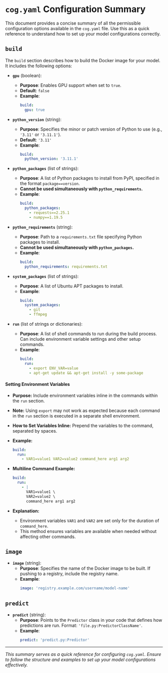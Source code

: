 # `cog.yaml` Configuration Summary

This document provides a concise summary of all the permissible configuration options available in the `cog.yaml` file. Use this as a quick reference to understand how to set up your model configurations correctly.

## `build`

The `build` section describes how to build the Docker image for your model. It includes the following options:

- **`gpu`** (boolean):
  - **Purpose**: Enables GPU support when set to `true`.
  - **Default**: `false`
  - **Example**:
    ```yaml
    build:
      gpu: true
    ```

- **`python_version`** (string):
  - **Purpose**: Specifies the minor or patch version of Python to use (e.g., `'3.11'` or `'3.11.1'`).
  - **Default**: `'3.11'`
  - **Example**:
    ```yaml
    build:
      python_version: '3.11.1'
    ```

- **`python_packages`** (list of strings):
  - **Purpose**: A list of Python packages to install from PyPI, specified in the format `package==version`.
  - **Cannot be used simultaneously with `python_requirements`.**
  - **Example**:
    ```yaml
    build:
      python_packages:
        - requests==2.25.1
        - numpy==1.19.5
    ```

- **`python_requirements`** (string):
  - **Purpose**: Path to a `requirements.txt` file specifying Python packages to install.
  - **Cannot be used simultaneously with `python_packages`.**
  - **Example**:
    ```yaml
    build:
      python_requirements: requirements.txt
    ```

- **`system_packages`** (list of strings):
  - **Purpose**: A list of Ubuntu APT packages to install.
  - **Example**:
    ```yaml
    build:
      system_packages:
        - git
        - ffmpeg
    ```

- **`run`** (list of strings or dictionaries):
  - **Purpose**: A list of shell commands to run during the build process. Can include environment variable settings and other setup commands.
  - **Example**:
    ```yaml
    build:
      run:
        - export ENV_VAR=value
        - apt-get update && apt-get install -y some-package
    ```

#### **Setting Environment Variables**

- **Purpose:** Include environment variables inline in the commands within the `run` section.
- **Note:** Using `export` may not work as expected because each command in the `run` section is executed in a separate shell environment.
- **How to Set Variables Inline:** Prepend the variables to the command, separated by spaces.

- **Example:**

  ```yaml
  build:
    run:
      - VAR1=value1 VAR2=value2 command_here arg1 arg2
  ```

- **Multiline Command Example:**

  ```yaml
  build:
    run:
      - |
        VAR1=value1 \
        VAR2=value2 \
        command_here arg1 arg2
  ```

- **Explanation:**
  - Environment variables `VAR1` and `VAR2` are set only for the duration of `command_here`.
  - This method ensures variables are available when needed without affecting other commands.

## `image`

- **`image`** (string):
  - **Purpose**: Specifies the name of the Docker image to be built. If pushing to a registry, include the registry name.
  - **Example**:
    ```yaml
    image: 'registry.example.com/username/model-name'
    ```

## `predict`

- **`predict`** (string):
  - **Purpose**: Points to the `Predictor` class in your code that defines how predictions are run. Format: `'file.py:PredictorClassName'`.
  - **Example**:
    ```yaml
    predict: 'predict.py:Predictor'
    ```

---

*This summary serves as a quick reference for configuring `cog.yaml`. Ensure to follow the structure and examples to set up your model configurations effectively.*
